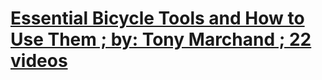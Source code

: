 # [Essential Bicycle Tools and How to Use Them ; by: Tony Marchand ; 22 videos](https://www.youtube.com/playlist?list=PLYbCdE49qIMek41NUKeBtuL3YkpuMaNIZ)
